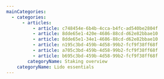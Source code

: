 ```yaml
---
mainCategories:
  - categories:
      - articles:
          - article: c748454e-6b4b-4cca-b4fc-ad540be2804f
          - article: 8dde65e1-420e-4686-88cd-d62e82bbae10
          - article: 8dde65e1-34e1-4686-88cd-d62e82bbae10
          - article: n195c3bd-459b-4d58-99b2-fcf9f38ff68f
          - article: a705c3bd-459b-4d58-99b2-fcf9f38ff68f
          - article: b695c3bd-459b-4d58-99b2-fcf9f38ff68f
        categoryName: Staking overview
    categoryName: Lido essentials
---
```

